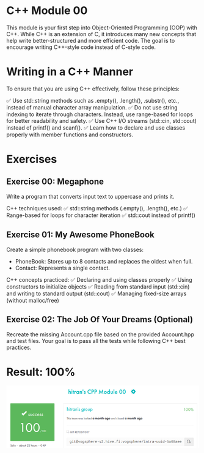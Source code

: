 # C++ Module 00
This module is your first step into Object-Oriented Programming (OOP) with C++. While C++ is an extension of C, it introduces many new concepts that help write better-structured and more efficient code. The goal is to encourage writing C++-style code instead of C-style code.

# Writing in a C++ Manner
To ensure that you are using C++ effectively, follow these principles:

✅ Use std::string methods such as .empty(), .length(), .substr(), etc., instead of manual character array manipulation.
✅ Do not use string indexing to iterate through characters. Instead, use range-based for loops for better readability and safety.
✅ Use C++ I/O streams (std::cin, std::cout) instead of printf() and scanf().
✅ Learn how to declare and use classes properly with member functions and constructors.

# Exercises
## Exercise 00: Megaphone
Write a program that converts input text to uppercase and prints it.

C++ techniques used:
✅ std::string methods (.empty(), .length(), etc.)
✅ Range-based for loops for character iteration
✅ std::cout instead of printf()

## Exercise 01: My Awesome PhoneBook
Create a simple phonebook program with two classes:
- PhoneBook: Stores up to 8 contacts and replaces the oldest when full.
- Contact: Represents a single contact.

C++ concepts practiced:
✅ Declaring and using classes properly
✅ Using constructors to initialize objects
✅ Reading from standard input (std::cin) and writing to standard output (std::cout)
✅ Managing fixed-size arrays (without malloc/free)

## Exercise 02: The Job Of Your Dreams (Optional)
Recreate the missing Account.cpp file based on the provided Account.hpp and test files. Your goal is to pass all the tests while following C++ best practices.

# Result: 100%

![Result](https://github.com/tranhieutrung/CPP/blob/main/CPP00/CPP00_result.png)
